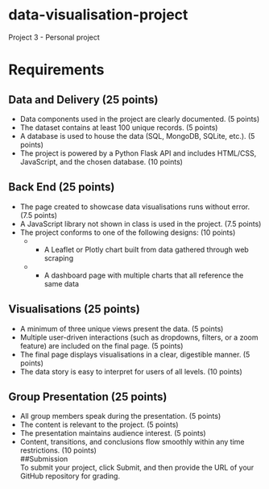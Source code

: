 # data-visualisation-project
Project 3 - Personal project

# Requirements  
## Data and Delivery (25 points)  
- Data components used in the project are clearly documented. (5 points)  
- The dataset contains at least 100 unique records. (5 points)  
- A database is used to house the data (SQL, MongoDB, SQLite, etc.). (5 points)  
- The project is powered by a Python Flask API and includes HTML/CSS, JavaScript, and the chosen database. (10 points)  
  
## Back End (25 points)  
- The page created to showcase data visualisations runs without error. (7.5 points)  
- A JavaScript library not shown in class is used in the project. (7.5 points)  
- The project conforms to one of the following designs: (10 points)  
  - - A Leaflet or Plotly chart built from data gathered through web scraping  
  - - A dashboard page with multiple charts that all reference the same data 
  
## Visualisations (25 points)  
- A minimum of three unique views present the data. (5 points)  
- Multiple user-driven interactions (such as dropdowns, filters, or a zoom feature) are included on the final page. (5 points)  
- The final page displays visualisations in a clear, digestible manner. (5 points)  
- The data story is easy to interpret for users of all levels. (10 points)  
  
## Group Presentation (25 points)  
- All group members speak during the presentation. (5 points)  
- The content is relevant to the project. (5 points)  
- The presentation maintains audience interest. (5 points)  
- Content, transitions, and conclusions flow smoothly within any time restrictions. (10 points)  
##Submission  
To submit your project, click Submit, and then provide the URL of your GitHub repository for grading.

